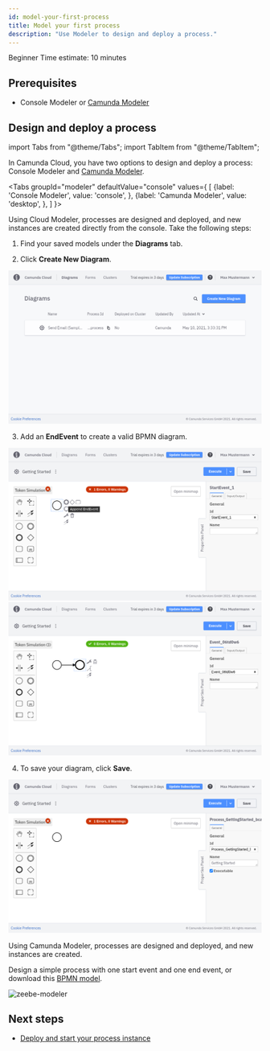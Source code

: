 ```yaml
---
id: model-your-first-process
title: Model your first process
description: "Use Modeler to design and deploy a process."
---
```

<span class="badge badge--beginner">Beginner</span>
<span class="badge badge--short">Time estimate: 10 minutes</span>

## Prerequisites

- Console Modeler or [Camunda Modeler](https://camunda.com/download/modeler/)

## Design and deploy a process

import Tabs from "@theme/Tabs";
import TabItem from "@theme/TabItem";

In Camunda Cloud, you have two options to design and deploy a process: Console Modeler and [Camunda Modeler](https://camunda.com/download/modeler/).

<Tabs groupId="modeler" defaultValue="console" values={
[
{label: 'Console Modeler', value: 'console', },
{label: 'Camunda Modeler', value: 'desktop', },
]
}>

<TabItem value='console'>

Using Cloud Modeler, processes are designed and deployed, and new instances are created directly from the console. Take the following steps:

1. Find your saved models under the **Diagrams** tab.

2. Click **Create New Diagram**.

![console-modeler](../../components/modeler/cloud-modeler/img/bpmn-diagrams-overview.png)

3. Add an **EndEvent** to create a valid BPMN diagram.

![console-modeler-new-diagram-with-end-event](../../components/modeler/cloud-modeler/img/cloud-modeler-new-diagram-with-end-event.png)
![console-modeler-new-diagram-with-end-event](../../components/modeler/cloud-modeler/img/cloud-modeler-new-diagram-with-end-event2.png)

4. To save your diagram, click **Save**.

![console-modeler-new-diagram](../../components/modeler/cloud-modeler/img/cloud-modeler-new-diagram-with-name.png)

</TabItem>

<TabItem value='desktop'>

Using Camunda Modeler, processes are designed and deployed, and new instances are created.

Design a simple process with one start event and one end event, or download this [BPMN model](./bpmn/gettingstarted_quickstart.bpmn).

![zeebe-modeler](./img/zeebe-modeler.png)
</TabItem>
</Tabs>

## Next steps

- [Deploy and start your process instance](deploy-your-process-and-start-process-instance.md)
